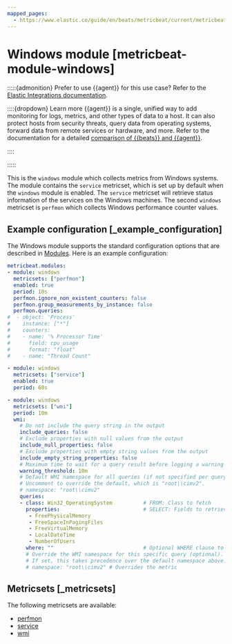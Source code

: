 ```yaml
---
mapped_pages:
  - https://www.elastic.co/guide/en/beats/metricbeat/current/metricbeat-module-windows.html
---
```


<!-- This file is generated! See scripts/docs_collector.py -->

# Windows module [metricbeat-module-windows]

:::::{admonition} Prefer to use {{agent}} for this use case?
Refer to the [Elastic Integrations documentation](integration-docs://reference/windows/index.md).

::::{dropdown} Learn more
{{agent}} is a single, unified way to add monitoring for logs, metrics, and other types of data to a host. It can also protect hosts from security threats, query data from operating systems, forward data from remote services or hardware, and more. Refer to the documentation for a detailed [comparison of {{beats}} and {{agent}}](docs-content://reference/fleet/index.md).

::::


:::::


This is the `windows` module which collects metrics from Windows systems. The module contains the `service` metricset, which is set up by default when the `windows` module is enabled. The `service` metricset will retrieve status information of the services on the Windows machines. The second `windows` metricset is `perfmon` which collects Windows performance counter values.


## Example configuration [_example_configuration]

The Windows module supports the standard configuration options that are described in [Modules](/reference/metricbeat/configuration-metricbeat.md). Here is an example configuration:

```yaml
metricbeat.modules:
- module: windows
  metricsets: ["perfmon"]
  enabled: true
  period: 10s
  perfmon.ignore_non_existent_counters: false
  perfmon.group_measurements_by_instance: false
  perfmon.queries:
#  - object: 'Process'
#    instance: ["*"]
#    counters:
#    - name: '% Processor Time'
#      field: cpu_usage
#      format: "float"
#    - name: "Thread Count"

- module: windows
  metricsets: ["service"]
  enabled: true
  period: 60s

- module: windows
  metricsets: ["wmi"]
  period: 10m
  wmi:
    # Do not include the query string in the output
    include_queries: false
    # Exclude properties with null values from the output
    include_null_properties: false
    # Exclude properties with empty string values from the output
    include_empty_string_properties: false
    # Maximum time to wait for a query result before logging a warning (defaults to period)
    warning_threshold: 10m
    # Default WMI namespace for all queries (if not specified per query)
    # Uncomment to override the default, which is "root\\cimv2".
    # namespace: "root\\cimv2"
    queries:
    - class: Win32_OperatingSystem          # FROM: Class to fetch
      properties:                           # SELECT: Fields to retrieve for this WMI class. Omit the setting to fetch all properties
       - FreePhysicalMemory
       - FreeSpaceInPagingFiles
       - FreeVirtualMemory
       - LocalDateTime
       - NumberOfUsers
      where: ""                             # Optional WHERE clause to filter query results
      # Override the WMI namespace for this specific query (optional).
      # If set, this takes precedence over the default namespace above.
      # namespace: "root\\cimv2" # Overrides the metric
```


## Metricsets [_metricsets]

The following metricsets are available:

* [perfmon](/reference/metricbeat/metricbeat-metricset-windows-perfmon.md)
* [service](/reference/metricbeat/metricbeat-metricset-windows-service.md)
* [wmi](/reference/metricbeat/metricbeat-metricset-windows-wmi.md)
